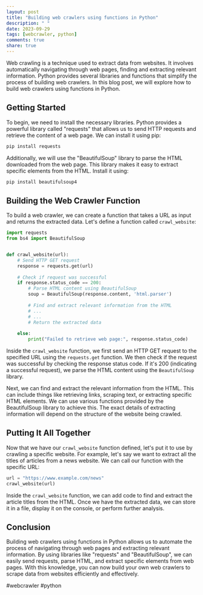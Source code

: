 ```yaml
---
layout: post
title: "Building web crawlers using functions in Python"
description: " "
date: 2023-09-29
tags: [webcrawler, python]
comments: true
share: true
---
```


Web crawling is a technique used to extract data from websites. It involves automatically navigating through web pages, finding and extracting relevant information. Python provides several libraries and functions that simplify the process of building web crawlers. In this blog post, we will explore how to build web crawlers using functions in Python.

## Getting Started

To begin, we need to install the necessary libraries. Python provides a powerful library called "requests" that allows us to send HTTP requests and retrieve the content of a web page. We can install it using pip:

```python
pip install requests
```

Additionally, we will use the "BeautifulSoup" library to parse the HTML downloaded from the web page. This library makes it easy to extract specific elements from the HTML. Install it using:

```python
pip install beautifulsoup4
```

## Building the Web Crawler Function

To build a web crawler, we can create a function that takes a URL as input and returns the extracted data. Let's define a function called `crawl_website`:

```python
import requests
from bs4 import BeautifulSoup


def crawl_website(url):
    # Send HTTP GET request
    response = requests.get(url)
    
    # Check if request was successful
    if response.status_code == 200:
        # Parse HTML content using BeautifulSoup
        soup = BeautifulSoup(response.content, 'html.parser')
        
        # Find and extract relevant information from the HTML
        # ...
        # ...
        # Return the extracted data
        
    else:
        print("Failed to retrieve web page:", response.status_code)
```

Inside the `crawl_website` function, we first send an HTTP GET request to the specified URL using the `requests.get` function. We then check if the request was successful by checking the response status code. If it's 200 (indicating a successful request), we parse the HTML content using the `BeautifulSoup` library.

Next, we can find and extract the relevant information from the HTML. This can include things like retrieving links, scraping text, or extracting specific HTML elements. We can use various functions provided by the BeautifulSoup library to achieve this. The exact details of extracting information will depend on the structure of the website being crawled.

## Putting It All Together

Now that we have our `crawl_website` function defined, let's put it to use by crawling a specific website. For example, let's say we want to extract all the titles of articles from a news website. We can call our function with the specific URL:

```python
url = "https://www.example.com/news"
crawl_website(url)
```

Inside the `crawl_website` function, we can add code to find and extract the article titles from the HTML. Once we have the extracted data, we can store it in a file, display it on the console, or perform further analysis.

## Conclusion

Building web crawlers using functions in Python allows us to automate the process of navigating through web pages and extracting relevant information. By using libraries like "requests" and "BeautifulSoup", we can easily send requests, parse HTML, and extract specific elements from web pages. With this knowledge, you can now build your own web crawlers to scrape data from websites efficiently and effectively.

#webcrawler #python